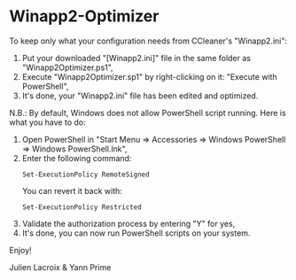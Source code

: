Winapp2-Optimizer
=================

To keep only what your configuration needs from CCleaner's "Winapp2.ini":

1. Put your downloaded "[Winapp2.ini]" file in the same folder as "Winapp2Optimizer.ps1",
2. Execute "Winapp2Optimizer.sp1" by right-clicking on it: "Execute with PowerShell",
3. It's done, your "Winapp2.ini" file has been edited and optimized.

N.B.: By default, Windows does not allow PowerShell script running. Here is what you have to do:

1. Open PowerShell in "Start Menu => Accessories => Windows PowerShell => Windows PowerShell.lnk",
2. Enter the following command: 
	```
	Set-ExecutionPolicy RemoteSigned
	```
	You can revert it back with:
	```
	Set-ExecutionPolicy Restricted
	```
3. Validate the authorization process by entering "Y" for yes,
4. It's done, you can now run PowerShell scripts on your system.

Enjoy!

Julien Lacroix & Yann Prime
